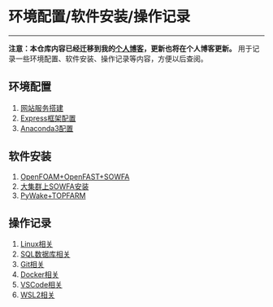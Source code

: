# 环境配置/软件安装/操作记录
---
**注意：本仓库内容已经迁移到我的[个人博客](http://www.xfblog.cc)，更新也将在个人博客更新。**
用于记录一些环境配置、软件安装、操作记录等内容，方便以后查阅。
## 环境配置
1. [网站服务搭建](./environment/web-server.md)
2. [Express框架配置](./environment/express.md)
3. [Anaconda3配置](./environment/anaconda3.md)


## 软件安装
1. [OpenFOAM+OpenFAST+SOWFA](./installation/openfoam-openfast-sowfa.md)
2. [大集群上SOWFA安装](./installation/SOWFA_ON_CLUSTER.md)
3. [PyWake+TOPFARM](./installation/pywake-topfarm.md)
## 操作记录
1. [Linux相关](./guide/linux.md)
2. [SQL数据库相关](./guide/SQL.md)
3. [Git相关](./guide/git.md)
4. [Docker相关](./guide/docker.md)
5. [VSCode相关](./guide/vscode.md)
6. [WSL2相关](./guide/wsl.md)
